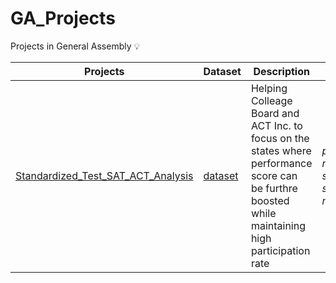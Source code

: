 # GA_Projects
Projects in General Assembly :bulb:

|Projects|Dataset|Description|Library|
|---|---|---|---|
|[Standardized_Test_SAT_ACT_Analysis](https://github.com/Janet-THY/GA_Projects/tree/main/project_1_Standardized_Test_Analysis)|[dataset](https://github.com/Janet-THY/GA_Projects/tree/main/project_1_Standardized_Test_Analysis/data)| Helping Colleage Board and ACT Inc. to focus on the states where performance score can be furthre boosted while maintaining high participation rate | *pandas* *numpy* *scipy* *seaborn* *matplotlib*|
